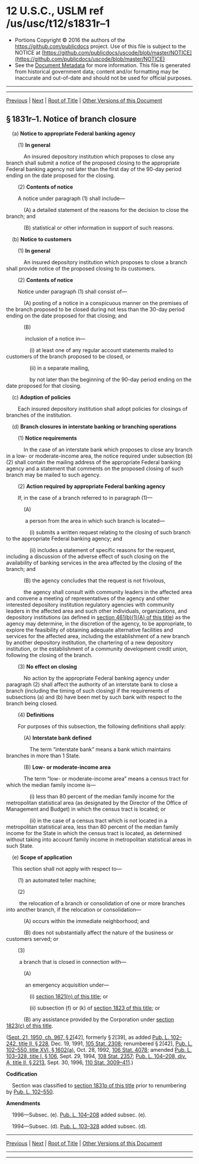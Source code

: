 ---
---

# 12 U.S.C., USLM ref /us/usc/t12/s1831r–1

* Portions Copyright © 2016 the authors of the https://github.com/publicdocs project.
  Use of this file is subject to the NOTICE at [https://github.com/publicdocs/uscode/blob/master/NOTICE](https://github.com/publicdocs/uscode/blob/master/NOTICE)
* See the [Document Metadata](././../../../..//README.md) for more information.
  This file is generated from historical government data; content and/or formatting may be inaccurate and out-of-date and should not be used for official purposes.

----------
----------

[Previous](./../../../..//us/usc/t12/ch16/m__us_usc_t12_s1831r.md) | [Next](./../../../..//us/usc/t12/ch16/m__us_usc_t12_s1831s.md) | [Root of Title](./../../../../) | [Other Versions of this Document](https://publicdocs.github.io/go/links?ns=uslm&ref=%2Fus%2Fusc%2Ft12%2Fs1831r%E2%80%931)

## § 1831r–1. Notice of branch closure

    (a) __Notice to appropriate Federal banking agency__ 

        (1) __In general__ 

            An insured depository institution which proposes to close any branch shall submit a notice of the proposed closing to the appropriate Federal banking agency not later than the first day of the 90-day period ending on the date proposed for the closing.

        (2) __Contents of notice__ 

        A notice under paragraph (1) shall include—

            (A) a detailed statement of the reasons for the decision to close the branch; and

            (B) statistical or other information in support of such reasons.

    (b) __Notice to customers__ 

        (1) __In general__ 

            An insured depository institution which proposes to close a branch shall provide notice of the proposed closing to its customers.

        (2) __Contents of notice__ 

        Notice under paragraph (1) shall consist of—

            (A) posting of a notice in a conspicuous manner on the premises of the branch proposed to be closed during not less than the 30-day period ending on the date proposed for that closing; and

            (B)

             inclusion of a notice in—

                (i) at least one of any regular account statements mailed to customers of the branch proposed to be closed, or

                (ii) in a separate mailing,

                by not later than the beginning of the 90-day period ending on the date proposed for that closing.

    (c) __Adoption of policies__ 

        Each insured depository institution shall adopt policies for closings of branches of the institution.

    (d) __Branch closures in interstate banking or branching operations__ 

        (1) __Notice requirements__ 

            In the case of an interstate bank which proposes to close any branch in a low- or moderate-income area, the notice required under subsection (b)(2) shall contain the mailing address of the appropriate Federal banking agency and a statement that comments on the proposed closing of such branch may be mailed to such agency.

        (2) __Action required by appropriate Federal banking agency__ 

        If, in the case of a branch referred to in paragraph (1)—

            (A)

             a person from the area in which such branch is located—

                (i) submits a written request relating to the closing of such branch to the appropriate Federal banking agency; and

                (ii) includes a statement of specific reasons for the request, including a discussion of the adverse effect of such closing on the availability of banking services in the area affected by the closing of the branch; and

            (B) the agency concludes that the request is not frivolous,

            the agency shall consult with community leaders in the affected area and convene a meeting of representatives of the agency and other interested depository institution regulatory agencies with community leaders in the affected area and such other individuals, organizations, and depository institutions (as defined in [section 461(b)(1)(A) of this title][/us/usc/t12/s461/b/1/A]) as the agency may determine, in the discretion of the agency, to be appropriate, to explore the feasibility of obtaining adequate alternative facilities and services for the affected area, including the establishment of a new branch by another depository institution, the chartering of a new depository institution, or the establishment of a community development credit union, following the closing of the branch.

        (3) __No effect on closing__ 

            No action by the appropriate Federal banking agency under paragraph (2) shall affect the authority of an interstate bank to close a branch (including the timing of such closing) if the requirements of subsections (a) and (b) have been met by such bank with respect to the branch being closed.

        (4) __Definitions__ 

        For purposes of this subsection, the following definitions shall apply:

            (A) __Interstate bank defined__ 

                The term “interstate bank” means a bank which maintains branches in more than 1 State.

            (B) __Low- or moderate-income area__ 

            The term “low- or moderate-income area” means a census tract for which the median family income is—

                (i) less than 80 percent of the median family income for the metropolitan statistical area (as designated by the Director of the Office of Management and Budget) in which the census tract is located; or

                (ii) in the case of a census tract which is not located in a metropolitan statistical area, less than 80 percent of the median family income for the State in which the census tract is located, as determined without taking into account family income in metropolitan statistical areas in such State.

    (e) __Scope of application__ 

    This section shall not apply with respect to—

        (1) an automated teller machine;

        (2)

         the relocation of a branch or consolidation of one or more branches into another branch, if the relocation or consolidation—

            (A) occurs within the immediate neighborhood; and

            (B) does not substantially affect the nature of the business or customers served; or

        (3)

         a branch that is closed in connection with—

            (A)

             an emergency acquisition under—

                (i) [section 1821(n) of this title][/us/usc/t12/s1821/n]; or

                (ii) subsection (f) or (k) of [section 1823 of this title][/us/usc/t12/s1823]; or

            (B) any assistance provided by the Corporation under [section 1823(c) of this title][/us/usc/t12/s1823/c].

([Sept. 21, 1950, ch. 967, § 2][/us/act/1950-09-21/ch967/s2]\[42\], formerly § 2\[39\], as added [Pub. L. 102–242, title II, § 228][/us/pl/102/242/s228], Dec. 19, 1991, [105 Stat. 2308][/us/stat/105/2308]; renumbered § 2\[42\], [Pub. L. 102–550, title XVI, § 1602(a)][/us/pl/102/550/s1602/a], Oct. 28, 1992, [106 Stat. 4078][/us/stat/106/4078]; amended [Pub. L. 103–328, title I, § 106][/us/pl/103/328/s106], Sept. 29, 1994, [108 Stat. 2357][/us/stat/108/2357]; [Pub. L. 104–208, div. A, title II, § 2213][/us/pl/104/208/s2213], Sept. 30, 1996, [110 Stat. 3009–411][/us/stat/110/3009-411].)

 __Codification__ 

    Section was classified to [section 1831p of this title][/us/usc/t12/s1831p] prior to renumbering by [Pub. L. 102–550][/us/pl/102/550].

 __Amendments__ 

    1996—Subsec. (e). [Pub. L. 104–208][/us/pl/104/208] added subsec. (e).

    1994—Subsec. (d). [Pub. L. 103–328][/us/pl/103/328] added subsec. (d).

----------

[Previous](./../../../..//us/usc/t12/ch16/m__us_usc_t12_s1831r.md) | [Next](./../../../..//us/usc/t12/ch16/m__us_usc_t12_s1831s.md) | [Root of Title](./../../../../) | [Other Versions of this Document](https://publicdocs.github.io/go/links?ns=uslm&ref=%2Fus%2Fusc%2Ft12%2Fs1831r%E2%80%931)

----------
----------

[/us/usc/t12/s461/b/1/A]: https://publicdocs.github.io/go/links?ns=uslm&ref=%2Fus%2Fusc%2Ft12%2Fs461%2Fb%2F1%2FA
[/us/usc/t12/s1821/n]: https://publicdocs.github.io/go/links?ns=uslm&ref=%2Fus%2Fusc%2Ft12%2Fs1821%2Fn
[/us/usc/t12/s1823]: https://publicdocs.github.io/go/links?ns=uslm&ref=%2Fus%2Fusc%2Ft12%2Fs1823
[/us/usc/t12/s1823/c]: https://publicdocs.github.io/go/links?ns=uslm&ref=%2Fus%2Fusc%2Ft12%2Fs1823%2Fc
[/us/act/1950-09-21/ch967/s2]: https://publicdocs.github.io/go/links?ns=uslm&ref=%2Fus%2Fact%2F1950-09-21%2Fch967%2Fs2
[/us/pl/102/242/s228]: https://publicdocs.github.io/go/links?ns=uslm&ref=%2Fus%2Fpl%2F102%2F242%2Fs228
[/us/stat/105/2308]: https://publicdocs.github.io/go/links?ns=uslm&ref=%2Fus%2Fstat%2F105%2F2308
[/us/pl/102/550/s1602/a]: https://publicdocs.github.io/go/links?ns=uslm&ref=%2Fus%2Fpl%2F102%2F550%2Fs1602%2Fa
[/us/stat/106/4078]: https://publicdocs.github.io/go/links?ns=uslm&ref=%2Fus%2Fstat%2F106%2F4078
[/us/pl/103/328/s106]: https://publicdocs.github.io/go/links?ns=uslm&ref=%2Fus%2Fpl%2F103%2F328%2Fs106
[/us/stat/108/2357]: https://publicdocs.github.io/go/links?ns=uslm&ref=%2Fus%2Fstat%2F108%2F2357
[/us/pl/104/208/s2213]: https://publicdocs.github.io/go/links?ns=uslm&ref=%2Fus%2Fpl%2F104%2F208%2Fs2213
[/us/stat/110/3009-411]: https://publicdocs.github.io/go/links?ns=uslm&ref=%2Fus%2Fstat%2F110%2F3009-411
[/us/usc/t12/s1831p]: https://publicdocs.github.io/go/links?ns=uslm&ref=%2Fus%2Fusc%2Ft12%2Fs1831p
[/us/pl/102/550]: https://publicdocs.github.io/go/links?ns=uslm&ref=%2Fus%2Fpl%2F102%2F550
[/us/pl/104/208]: https://publicdocs.github.io/go/links?ns=uslm&ref=%2Fus%2Fpl%2F104%2F208
[/us/pl/103/328]: https://publicdocs.github.io/go/links?ns=uslm&ref=%2Fus%2Fpl%2F103%2F328


